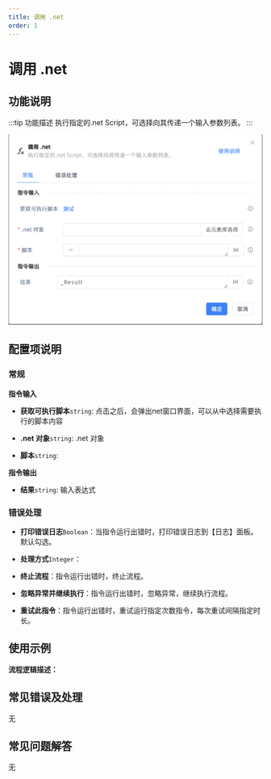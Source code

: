 ```yaml
---
title: 调用 .net
order: 1
---
```


# 调用 .net

## 功能说明

:::tip 功能描述
执行指定的.net Script，可选择向其传递一个输入参数列表。
:::

![调用 .net](../../../assets/调用%20.net_command.png)

## 配置项说明

### 常规

**指令输入**

- **获取可执行脚本**`string`: 点击之后，会弹出net窗口界面，可以从中选择需要执行的脚本内容

- **.net 对象**`string`: .net 对象

- **脚本**`string`: 


**指令输出**

- **结果**`string`: 输入表达式

### 错误处理

- **打印错误日志**`Boolean`：当指令运行出错时，打印错误日志到【日志】面板。默认勾选。

- **处理方式**`Integer`：

 - **终止流程**：指令运行出错时，终止流程。

 - **忽略异常并继续执行**：指令运行出错时，忽略异常，继续执行流程。

 - **重试此指令**：指令运行出错时，重试运行指定次数指令，每次重试间隔指定时长。

## 使用示例

**流程逻辑描述：** 

## 常见错误及处理

无

## 常见问题解答

无


